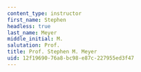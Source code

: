 ```yaml
---
content_type: instructor
first_name: Stephen
headless: true
last_name: Meyer
middle_initial: M.
salutation: Prof.
title: Prof. Stephen M. Meyer
uid: 12f19690-76a8-bc98-e87c-227955ed3f47
---
```

